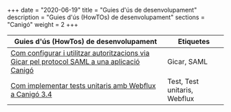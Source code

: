 +++
date        = "2020-06-19"
title       = "Guies d'ús de desenvolupament"
description = "Guies d'ús (HowTOs) de desenvolupament"
sections    = "Canigó"
weight        = 2
+++

| Guies d'ús (HowTos) de desenvolupament                                                                                                                                       | Etiquetes                            |
|-------------------------------------------------------------------------------------------------------------------------------------------------------------------------    |---------------------------------    |
| [Com configurar i utilitzar autoritzacions via Gicar pel protocol SAML a una aplicació Canigó](/howtos/2020-03-27-Howto-utilitzacio_autoritzacio_Gicar_SAML_Canigo/)      | Gicar, SAML                       |
| [Com implementar tests unitaris amb Webflux a Canigó 3.4](/howtos/2019-07-24-Howto-Test_unitaris_webflux_canigo_3_4/)                                                     | Test, Test unitaris, Webflux      |
